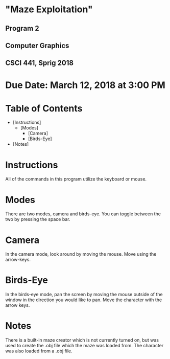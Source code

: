 # "Maze Exploitation"
## Program 2
## Computer Graphics
## CSCI 441, Sprig 2018

# Due Date: March 12, 2018 at 3:00 PM

Table of Contents
=================

  * [Instructions]
    * [Modes]
      * [Camera]
      * [Birds-Eye]
  * [Notes]

# Instructions
All of the commands in this program utilize the keyboard or mouse.

# Modes
There are two modes, camera and birds-eye. You can toggle between the two by pressing the space bar.

# Camera
In the camera mode, look around by moving the mouse. Move using the arrow-keys.

# Birds-Eye
In the birds-eye mode, pan the screen by moving the mouse outside of the window in the direction you would like to pan. Move the character with the arrow keys.

# Notes
There is a built-in maze creator which is not currently turned on, but was used to create the .obj file which the maze was loaded from. The character was also loaded from a .obj file.
